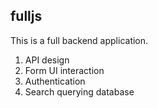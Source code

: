## fulljs 

This is a full backend application.

1. API design
2. Form UI interaction
3. Authentication 
4. Search querying database
